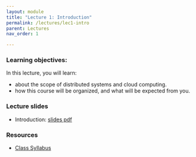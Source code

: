 ```yaml
---
layout: module
title: "Lecture 1: Introduction"
permalink: /lectures/lec1-intro
parent: Lectures
nav_order: 1

---
```


### Learning objectives:
In this lecture, you will learn:

* about the scope of distributed systems and cloud computing.
* how this course will be organized, and what will be expected from you.


### Lecture slides

* Introduction: [slides pdf](/cs4740-fall24/assets/docs/lec1-intro.pdf)


### Resources
* [Class Syllabus](/cs4740-fall24/info)
